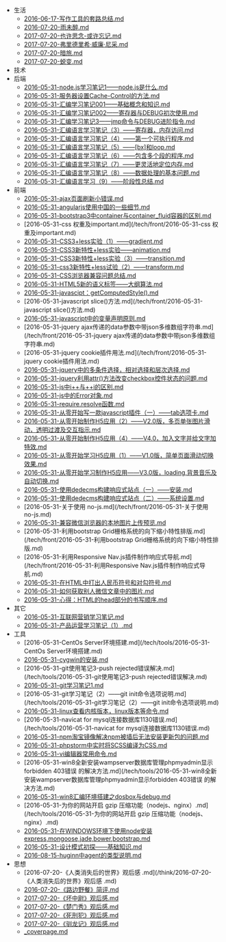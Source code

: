 * 生活
  * [2016-06-17-写作工具的套路总结.md](/life/2016-06-17-写作工具的套路总结.md)
  * [2016-07-20-雨未醉.md](/life/2016-07-20-雨未醉.md)
  * [2017-07-20-也许思念-或许忘记.md](/life/2017-07-20-也许思念-或许忘记.md)
  * [2017-07-20-弗里德里希·威廉·尼采.md](/life/2017-07-20-弗里德里希·威廉·尼采.md)
  * [2017-07-20-暗旅.md](/life/2017-07-20-暗旅.md)
  * [2017-07-20-蜕变.md](/life/2017-07-20-蜕变.md)
* 技术
* 后端
  * [2016-05-31-node.js学习笔记1——node.js是什么.md](/tech/back/2016-05-31-node.js学习笔记1——node.js是什么.md)
  * [2016-05-31-服务器设置Cache-Control的方法.md](/tech/back/2016-05-31-服务器设置Cache-Control的方法.md)
  * [2016-05-31-汇编学习笔记001——基础概念和知识.md](/tech/back/2016-05-31-汇编学习笔记001——基础概念和知识.md)
  * [2016-05-31-汇编学习笔记002——寄存器与DEBUG初次使用.md](/tech/back/2016-05-31-汇编学习笔记002——寄存器与DEBUG初次使用.md)
  * [2016-05-31-汇编学习笔记3——jmp命令与DEBUG进阶指令.md](/tech/back/2016-05-31-汇编学习笔记3——jmp命令与DEBUG进阶指令.md)
  * [2016-05-31-汇编语言学习笔记（3）——寄存器，内存访问.md](/tech/back/2016-05-31-汇编语言学习笔记（3）——寄存器，内存访问.md)
  * [2016-05-31-汇编语言学习笔记（4）——第一个可执行程序.md](/tech/back/2016-05-31-汇编语言学习笔记（4）——第一个可执行程序.md)
  * [2016-05-31-汇编语言学习笔记（5）——[bx]和loop.md](/tech/back/2016-05-31-汇编语言学习笔记（5）——[bx]和loop.md)
  * [2016-05-31-汇编语言学习笔记（6）——包含多个段的程序.md](/tech/back/2016-05-31-汇编语言学习笔记（6）——包含多个段的程序.md)
  * [2016-05-31-汇编语言学习笔记（7）——更灵活地定位内存.md](/tech/back/2016-05-31-汇编语言学习笔记（7）——更灵活地定位内存.md)
  * [2016-05-31-汇编语言学习笔记（8）——数据处理的基本问题.md](/tech/back/2016-05-31-汇编语言学习笔记（8）——数据处理的基本问题.md)
  * [2016-05-31-汇编语言学习（9）——阶段性总结.md](/tech/back/2016-05-31-汇编语言学习（9）——阶段性总结.md)
* 前端
  * [2016-05-31-ajax页面刷新小错误.md](/tech/front/2016-05-31-ajax页面刷新小错误.md)
  * [2016-05-31-angularjs使用中国的一些细节.md](/tech/front/2016-05-31-angularjs使用中国的一些细节.md)
  * [2016-05-31-bootstrap3中container与container_fluid容器的区别.md](/tech/front/2016-05-31-bootstrap3中container与container_fluid容器的区别.md)
  * [2016-05-31-css 权重及important.md](/tech/front/2016-05-31-css 权重及important.md)
  * [2016-05-31-CSS3+less实验（1）——gradient.md](/tech/front/2016-05-31-CSS3+less实验（1）——gradient.md)
  * [2016-05-31-CSS3新特性+less实验——animation.md](/tech/front/2016-05-31-CSS3新特性+less实验——animation.md)
  * [2016-05-31-CSS3新特性+less实验（3）——transition.md](/tech/front/2016-05-31-CSS3新特性+less实验（3）——transition.md)
  * [2016-05-31-css3新特性+less试验（2）——transform.md](/tech/front/2016-05-31-css3新特性+less试验（2）——transform.md)
  * [2016-05-31-CSS浏览器兼容问题总结.md](/tech/front/2016-05-31-CSS浏览器兼容问题总结.md)
  * [2016-05-31-HTML5新的语义标签——大纲算法.md](/tech/front/2016-05-31-HTML5新的语义标签——大纲算法.md)
  * [2016-05-31-javascipt：getComputedStyle().md](/tech/front/2016-05-31-javascipt：getComputedStyle().md)
  * [2016-05-31-javascript slice()方法.md](/tech/front/2016-05-31-javascript slice()方法.md)
  * [2016-05-31-javascript中的变量声明原则.md](/tech/front/2016-05-31-javascript中的变量声明原则.md)
  * [2016-05-31-jquery ajax传递的data参数中带json多维数组字符串.md](/tech/front/2016-05-31-jquery ajax传递的data参数中带json多维数组字符串.md)
  * [2016-05-31-jquery cookie插件用法.md](/tech/front/2016-05-31-jquery cookie插件用法.md)
  * [2016-05-31-jquery中的多条件选择，相对选择和层次选择.md](/tech/front/2016-05-31-jquery中的多条件选择，相对选择和层次选择.md)
  * [2016-05-31-jquery利用attr()方法改变checkbox控件状态的问题.md](/tech/front/2016-05-31-jquery利用attr()方法改变checkbox控件状态的问题.md)
  * [2016-05-31-js中i++与++i的区别.md](/tech/front/2016-05-31-js中i++与++i的区别.md)
  * [2016-05-31-js中的Error对象.md](/tech/front/2016-05-31-js中的Error对象.md)
  * [2016-05-31-require.resolve函数.md](/tech/front/2016-05-31-require.resolve函数.md)
  * [2016-05-31-从零开始写一款javascript插件（一）——tab选项卡.md](/tech/front/2016-05-31-从零开始写一款javascript插件（一）——tab选项卡.md)
  * [2016-05-31-从零开始制作H5应用（2）——V2.0版，多页单张图片滑动，透明过渡及交互指示.md](/tech/front/2016-05-31-从零开始制作H5应用（2）——V2.0版，多页单张图片滑动，透明过渡及交互指示.md)
  * [2016-05-31-从零开始制作H5应用（4）——V4.0，加入文字并给文字加特效.md](/tech/front/2016-05-31-从零开始制作H5应用（4）——V4.0，加入文字并给文字加特效.md)
  * [2016-05-31-从零开始学习H5应用（1）——V1.0版，简单页面滑动切换效果.md](/tech/front/2016-05-31-从零开始学习H5应用（1）——V1.0版，简单页面滑动切换效果.md)
  * [2016-05-31-从零开始学习制作H5应用——V3.0版，loading,背景音乐及自动切换.md](/tech/front/2016-05-31-从零开始学习制作H5应用——V3.0版，loading,背景音乐及自动切换.md)
  * [2016-05-31-使用dedecms构建响应式站点（一）——安装.md](/tech/front/2016-05-31-使用dedecms构建响应式站点（一）——安装.md)
  * [2016-05-31-使用dedecms构建响应式站点（二）——系统设置.md](/tech/front/2016-05-31-使用dedecms构建响应式站点（二）——系统设置.md)
  * [2016-05-31-关于使用 no-js.md](/tech/front/2016-05-31-关于使用 no-js.md)
  * [2016-05-31-兼容微信浏览器的本地图片上传预览.md](/tech/front/2016-05-31-兼容微信浏览器的本地图片上传预览.md)
  * [2016-05-31-利用bootstrap Grid栅格系统的向下缩小特性排版.md](/tech/front/2016-05-31-利用bootstrap Grid栅格系统的向下缩小特性排版.md)
  * [2016-05-31-利用Responsive Nav.js插件制作响应式导航.md](/tech/front/2016-05-31-利用Responsive Nav.js插件制作响应式导航.md)
  * [2016-05-31-在HTML中打出人民币符号和对勾符号.md](/tech/front/2016-05-31-在HTML中打出人民币符号和对勾符号.md)
  * [2016-05-31-如何获取别人微信文章中的图片.md](/tech/front/2016-05-31-如何获取别人微信文章中的图片.md)
  * [2016-05-31-心得：HTML的head部分的书写顺序.md](/tech/front/2016-05-31-心得：HTML的head部分的书写顺序.md)
* 其它
  * [2016-05-31-互联网营销学习笔记.md](/tech/other/2016-05-31-互联网营销学习笔记.md)
  * [2016-05-31-产品运营学习笔记（1）.md](/tech/other/2016-05-31-产品运营学习笔记（1）.md)
* 工具
  * [2016-05-31-CentOs Server环境搭建.md](/tech/tools/2016-05-31-CentOs Server环境搭建.md)
  * [2016-05-31-cygwin的安装.md](/tech/tools/2016-05-31-cygwin的安装.md)
  * [2016-05-31-git使用笔记3-push rejected错误解决.md](/tech/tools/2016-05-31-git使用笔记3-push rejected错误解决.md)
  * [2016-05-31-git学习笔记1.md](/tech/tools/2016-05-31-git学习笔记1.md)
  * [2016-05-31-git学习笔记（2）——git init命令选项说明.md](/tech/tools/2016-05-31-git学习笔记（2）——git init命令选项说明.md)
  * [2016-05-31-linux查看内核版本，linux版本等命令.md](/tech/tools/2016-05-31-linux查看内核版本，linux版本等命令.md)
  * [2016-05-31-navicat for mysql连接数据库1130错误.md](/tech/tools/2016-05-31-navicat for mysql连接数据库1130错误.md)
  * [2016-05-31-npm淘宝镜像解决npm被墙后无法安装更新包的问题.md](/tech/tools/2016-05-31-npm淘宝镜像解决npm被墙后无法安装更新包的问题.md)
  * [2016-05-31-phpstorm中实时将SCSS编译为CSS.md](/tech/tools/2016-05-31-phpstorm中实时将SCSS编译为CSS.md)
  * [2016-05-31-vi编辑器常用命令.md](/tech/tools/2016-05-31-vi编辑器常用命令.md)
  * [2016-05-31-win8全新安装wampserver数据库管理phpmyadmin显示forbidden 403错误 的解决方法.md](/tech/tools/2016-05-31-win8全新安装wampserver数据库管理phpmyadmin显示forbidden 403错误 的解决方法.md)
  * [2016-05-31-win8汇编环境搭建之dosbox与debug.md](/tech/tools/2016-05-31-win8汇编环境搭建之dosbox与debug.md)
  * [2016-05-31-为你的网站开启 gzip 压缩功能（nodejs、nginx）.md](/tech/tools/2016-05-31-为你的网站开启 gzip 压缩功能（nodejs、nginx）.md)
  * [2016-05-31-在WINDOWS环境下使用node安装express,mongoose,jade,bower,bootstrap.md](/tech/tools/2016-05-31-在WINDOWS环境下使用node安装express,mongoose,jade,bower,bootstrap.md)
  * [2016-05-31-设计模式初探——基础知识.md](/tech/tools/2016-05-31-设计模式初探——基础知识.md)
  * [2016-08-15-huginn中agent的类型说明.md](/tech/tools/2016-08-15-huginn中agent的类型说明.md)
* 思想
  * [2016-07-20-《人类消失后的世界》观后感 .md](/think/2016-07-20-《人类消失后的世界》观后感 .md)
  * [2016-07-20-《路边野餐》简评.md](/think/2016-07-20-《路边野餐》简评.md)
  * [2017-07-20-《坏中尉》观后感.md](/think/2017-07-20-《坏中尉》观后感.md)
  * [2017-07-20-《楚门秀》观后感.md](/think/2017-07-20-《楚门秀》观后感.md)
  * [2017-07-20-《死刑犯》观后感.md](/think/2017-07-20-《死刑犯》观后感.md)
  * [2017-07-20-《驯龙记》观后感.md](/think/2017-07-20-《驯龙记》观后感.md)
  * [_coverpage.md](/_coverpage.md)